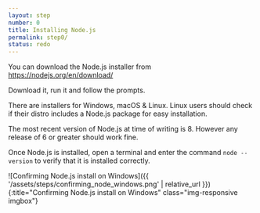 ```yaml
---
layout: step
number: 0
title: Installing Node.js
permalink: step0/
status: redo
---
```


You can download the Node.js installer from <https://nodejs.org/en/download/>  

Download it, run it and follow the prompts.

There are installers for Windows, macOS & Linux.  Linux users should check if their distro includes a Node.js package for easy installation.

The most recent version of Node.js at time of writing is 8.  However any release of 6 or greater should work fine.

Once Node.js is installed, open a terminal and enter the command `node --version` to verify that it is installed correctly.

![Confirming Node.js install on Windows]({{ '/assets/steps/confirming_node_windows.png' | relative_url }}){:title="Confirming Node.js install on Windows" class="img-responsive imgbox"}
